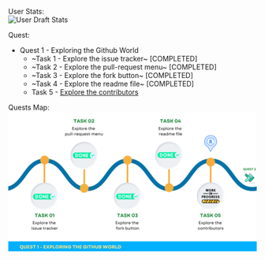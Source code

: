 
  User Stats:<br>
  ![User Draft Stats](/userCards/userCards/draft2.svg?)

  
Quest:
  - Quest 1 - Exploring the Github World
    - ~Task 1 - Explore the issue tracker~ [COMPLETED]
    - ~Task 2 - Explore the pull-request menu~ [COMPLETED]
    - ~Task 3 - Explore the fork button~ [COMPLETED]
    - ~Task 4 - Explore the readme file~ [COMPLETED]
    - Task 5 - [Explore the contributors](https://github.com/caiton1/OSS-Doorway/issues/128)

Quests Map:
![Quest Map](/map/Q1T5.png)